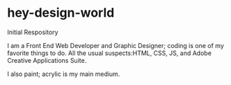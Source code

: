 # hey-design-world

Initial Respository

I am a Front End Web Developer and Graphic Designer; coding is one of my favorite things to do. All the usual suspects:HTML, CSS,
JS, and Adobe Creative Applications Suite.

I also paint; acrylic is my main medium.
